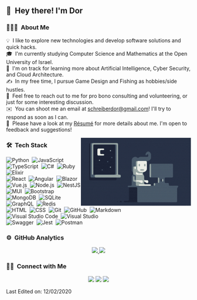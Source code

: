 ## 👋 &nbsp;Hey there! I'm Dor

### 👨🏻‍💻 &nbsp;About Me

💡 &nbsp;I like to explore new technologies and develop software solutions and quick hacks.\
🎓 &nbsp;I'm currently studying Computer Science and Mathematics at the Open University of Israel.\
🌱 &nbsp;I'm on track for learning more about Artificial Intelligence, Cyber Security, and Cloud Architecture.\
✍️ &nbsp;In my free time, I pursue Game Design and Fishing as hobbies/side hustles.\
💬 &nbsp;Feel free to reach out to me for pro bono consulting and volunteering, or just for some interesting discussion.\
✉️ &nbsp;You can shoot me an email at schreiberdor@gmail.com! I'll try to respond as soon as I can.\
📄 &nbsp;Please have a look at my [Résumé](https://github.com/dor1202/dor1202/blob/main/DorSchreiber-CV.pdf) for more details about me. I'm open to feedback and suggestions!

<img alt="Night Coding" src="https://raw.githubusercontent.com/AVS1508/AVS1508/master/assets/Night-Coding.gif" align="right"/>

### 🛠 &nbsp;Tech Stack

![Python](https://img.shields.io/badge/-Python-05122A?style=flat&logo=python)&nbsp;
![JavaScript](https://img.shields.io/badge/-JavaScript-05122A?style=flat&logo=javascript)&nbsp;
![TypeScript](https://img.shields.io/badge/-TypeScript-05122A?style=flat&logo=TypeScript&logoColor=296d98)&nbsp;
![C#](https://img.shields.io/badge/-Cs-05122A?style=flat&logo=Csharp&logoColor=32a24f)&nbsp;
![Ruby](https://img.shields.io/badge/-Ruby-05122A?style=flat&logo=Ruby&logoColor=bb0000)&nbsp;
![Elixir](https://img.shields.io/badge/-Elixir-05122A?style=flat&logo=Elixir&logoColor=7407a6)\
![React](https://img.shields.io/badge/-React-05122A?style=flat&logo=react)&nbsp;
![Angular](https://img.shields.io/badge/-Angular-05122A?style=flat&logo=Angular&logoColor=e54444)&nbsp;
![Blazor](https://img.shields.io/badge/-Blazor-05122A?style=flat&logo=Blazor&logoColor=7407a6)&nbsp;
![Vue.js](https://img.shields.io/badge/-Vue.js-05122A?style=flat&logo=Vue.js&logoColor=17a117)&nbsp;
![Node.js](https://img.shields.io/badge/-Node.js-05122A?style=flat&logo=node.js)&nbsp;
![NestJS](https://img.shields.io/badge/-NestJS-05122A?style=flat&logo=NestJS&logoColor=d92525)\
![MUI](https://img.shields.io/badge/-MUI-05122A?style=flat&logo=MUI&logoColor=2c69e2)&nbsp;
![Bootstrap](https://img.shields.io/badge/-Bootstrap-05122A?style=flat&logo=bootstrap&logoColor=563D7C)\
![MongoDB](https://img.shields.io/badge/-MongoDB-05122A?style=flat&logo=MongoDB&logoColor=12ba0f)&nbsp;
![SQLite](https://img.shields.io/badge/-SQLite-05122A?style=flat&logo=SQLite&logoColor=1e9bda)&nbsp;
![GraphQL](https://img.shields.io/badge/-GraphQL-05122A?style=flat&logo=GraphQL&logoColor=e22cda)&nbsp;
![Redis](https://img.shields.io/badge/-Redis-05122A?style=flat&logo=Redis&logoColor=e32c2c)\
![HTML](https://img.shields.io/badge/-HTML-05122A?style=flat&logo=HTML5)&nbsp;
![CSS](https://img.shields.io/badge/-CSS-05122A?style=flat&logo=CSS3&logoColor=1572B6)&nbsp;
![Git](https://img.shields.io/badge/-Git-05122A?style=flat&logo=git)&nbsp;
![GitHub](https://img.shields.io/badge/-GitHub-05122A?style=flat&logo=github)&nbsp;
![Markdown](https://img.shields.io/badge/-Markdown-05122A?style=flat&logo=markdown)\
![Visual Studio Code](https://img.shields.io/badge/-Visual%20Studio%20Code-05122A?style=flat&logo=visual-studio-code&logoColor=007ACC)&nbsp;
![Visual Studio](https://img.shields.io/badge/-Visual%20Studio%20Code-05122A?style=flat&logo=visual-studio-code&logoColor=b316da)\
![Swagger](https://img.shields.io/badge/-Swagger-05122A?style=flat&logo=Swagger)&nbsp;
![Jest](https://img.shields.io/badge/-Jest-05122A?style=flat&logo=Jest&logoColor=921212)&nbsp;
![Postman](https://img.shields.io/badge/-Postman-05122A?style=flat&logo=Postman)

### ⚙️ &nbsp;GitHub Analytics

<p align="center">
<a href="https://github.com/AVS1508">
  <img height="180em" src="https://github-readme-stats-eight-theta.vercel.app/api?username=dor1202&show_icons=true&theme=algolia&include_all_commits=true&count_private=true"/>
  <img height="180em" src="https://github-readme-stats-eight-theta.vercel.app/api/top-langs/?username=dor1202&layout=compact&langs_count=8&theme=algolia"/>
</a>
</p>

### 🤝🏻 &nbsp;Connect with Me

<p align="center">
<a href="http://www.linkedin.com/in/dor-schreiber-72b67420b"><img src="https://img.shields.io/badge/-Dor%20Schreiber-0077B5?style=flat&logo=Linkedin&logoColor=white"/></a>
<a href="mailto:schreiberdor@gmail.com"><img src="https://img.shields.io/badge/-schreiberdor@gmail.com-D14836?style=flat&logo=Gmail&logoColor=white"/></a>
<a href="https://www.instagram.com/schreiberdor/"><img src="https://img.shields.io/badge/-@schreiberdor-E4405F?style=flat&logo=Instagram&logoColor=white"/></a>
</p>

Last Edited on: 12/02/2020

<!---
dor1202/dor1202 is a ✨ special ✨ repository because its `README.md` (this file) appears on your GitHub profile.
You can click the Preview link to take a look at your changes.
--->
